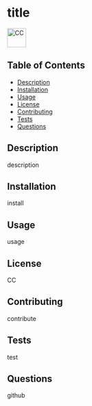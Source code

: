 # title

<img src="https://img.shields.io/badge/license-CC-purple" alt="CC" height="44">


## Table of Contents

- [Description](#description)
- [Installation](#installation)
- [Usage](#usage)
- [License](#license)
- [Contributing](#contributing)
- [Tests](#tests)
- [Questions](#questions)

## Description
description

## Installation
install

## Usage
usage

## License
CC

## Contributing
contribute

## Tests
test

## Questions
github